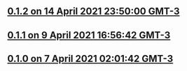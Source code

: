 ## [0.1.2 on 14 April 2021 23:50:00 GMT-3](https://github.com/tsabian/TSWebImageView/releases/tag/0.1.0)

## [0.1.1 on 9 April 2021 16:56:42 GMT-3](https://github.com/tsabian/TSWebImageView/releases/tag/0.1.0)


## [0.1.0 on 7 April 2021 02:01:42 GMT-3](https://github.com/tsabian/TSWebImageView/releases/tag/0.1.0)
